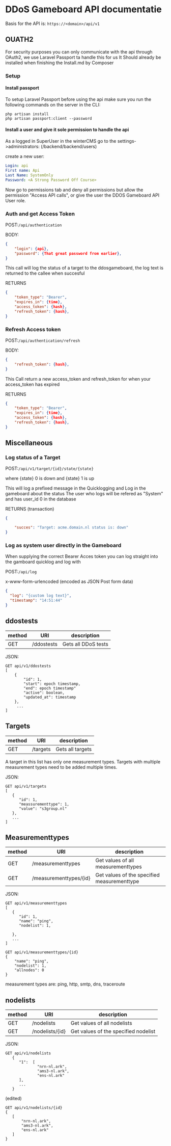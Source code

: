 # DDoS Gameboard API documentatie

Basis for the API is: ```https://<domain>/api/v1```


## OUATH2

For security purposes you can only communicate with the api through OAuth2, we use Laravel Passport ta handle this for us
It Should already be installed when finishing the Install.md by Composer

### Setup

#### Install passport
To setup Laravel Passport before using the api make sure you run the following commands on the server in the CLI:
```shell
php artisan install
php artisan passport:client --password

```

#### Install a user and give it sole permission to handle the api

As a logged in SuperUser in the winterCMS go to the settings->administrators: (/backend/backend/users)

create a new user:
```yaml
Login: api
First name: Api
Last Name: SystemOnly
Password: <A Strong Password Off Course>
```

Now go to permissions tab and deny all permissions but allow the permission "Access API calls", or give the user the DDOS Gameboard API User role.

### Auth and get Access Token
POST:```/api/authentication```

BODY:
```json
{
    "login": {api},
    "password": {That great password from earlier},
}
```

This call will log the status of a target to the ddosgameboard, the log text is returned to the callee when succesful

RETURNS
```json
{
    "token_type": "Bearer",
    "expires_in": {time},
    "access_token": {hash},
    "refresh_token": {hash},
}
```

### Refresh Access token
POST:```/api/authentication/refresh```

BODY:
```json
{
    "refresh_token": {hash},
}
```

This Call return a new access_token and refresh_token for when your access_token has expired

RETURNS
```json
{
    "token_type": "Bearer",
    "expires_in": {time},
    "access_token": {hash},
    "refresh_token": {hash},
}
```

## Miscellaneous
### Log status of a Target
POST:```/api/v1/target/{id}/state/{state}```

where {state} 0 is down and {state} 1 is up

This will log a prefixed message in the Quicklogging and Log in the gameboard about the status
The user who logs will be refered as "System" and has user_id 0 in the database

RETURNS (transaction)
```json
{

    "succes": "Target: acme.domain.nl status is: down"
}
```


### Log as system user directly in the Gameboard

When supplying the correct Bearer Acces token you can log straight into the gamboard quicklog and log with

POST:```/api/log```

x-www-form-urlencoded (encoded as JSON Post form data)
```json
{
  "log": "{custom log text}",
  "timestamp": "14:51:44"
}
```


## ddostests

| method | URI             | description |
| ------ | --------------- | ----------- |
| GET    | /ddostests      | Gets all DDoS tests |

<!-- NOT YET BUILD
| GET    | /ddostests/{id} | Gets values of specified DDoS test |
| GET    | /ddostests/{id}/targets | Gets values targets of specified DDoS test |
| POST   | /ddostest       | Create a new DDoS test with specified values |
| PUT    | /ddostest/{id}  | Updates the specified DDoS test |
| DELETE | /ddostest/{id}  | Deletes the specified DDoS test |
-->

JSON:

```
GET api/v1/ddostests
[
    {
        "id": 1,
        "start": epoch timestamp,
        "end": epoch timestamp"
        "active": boolean,
        "updated_at": timestamp
    },
     ...
]
```

<!-- NOT YET BUILD
```
GET api/v1/ddostests/{id}
{
    "start": epoch timestamp,
    "end": epoch timestamp
    "active": boolean,
    "updated_at": timestamp
}
```


Same for PUT, POST and DETELE. With POST, {id} is not given, since it is a new record.

In toekomst kunnen meerdere DDoS oefeningen geconfigureerd worden.
Onder ddostest het veld activated. None voor geen actieve ddos test en anders het nummer. Voor nu maar 1 ddos test in te stellen en dus altijd nummer 1. Tevens veld activated_time. De Fireball kan dan met de activated en de activated_time bepalen of hij de actieve configuratie al heeft of nog moet ophalen.


```
GET api/v1/ddostests/{id}/targets

Same values as with GET api/v1/targets, but only with the target {id}'s for this DDoS test
```

-->

## Targets

| method | URI           | description |
| ------ | ------------- | ----------- |
| GET    | /targets      | Gets all targets |

<!-- NOT YET BUILD

| GET    | /targets/{id} | Gets values of specified target |
| GET    | /targets/{id}/measurementtype | Gets values of measurement type of specified target |
| POST   | /targets       | Create a new target with specified values |
| PUT    | /targets/{id}  | Updates the specified target |
| DELETE | /targets/{id}  | Deletes the specified target |
-->
A target in this list has only one measurement types. Targets with multiple measurement types need to be added multiple times.


JSON:

```
GET api/v1/targets
[
   {
      "id": 1,
      "meassurementtype": 1,
      "value": "s3group.nl"
   },
   ...
]
```
<!-- NOT YET BUILD
Value can be an IPv4 or IPv6 IP address, a domain name or an URL

```
GET api/v1/targets/{ID}
{
    "meassurementtype": 1,
    "value": "s3group.nl"
}
```

Same for PUT, POST and DETELE. With POST, {id} is not given, since it is a new record.

```
GET api/v1/targets/{ID}/measurementtype

Same values as with GET api/v1/measurementtypes/{id}
```
-->

## Measurementtypes

| method | URI             | description |
| ------ | --------------- | ----------- |
| GET    | /measurementtypes      | Get values of all measurementtypes |
| GET    | /measurementtypes/{id} | Get values of the specified measurementtype   |

<!-- NOT YET BUILD
| GET    | /measurementtypes/{id}/nodelist | Get values of nodelist of the specified measurementtype   |
| POST   | /measurementtypes       | Create a new measurementtype |
| PUT    | /measurementtypes/{id}  | Update the specified measurementtype |
| DELETE | /measurementtypes/{id}  | Delete the specified measurementtype, no data |

-->
JSON:

```
GET api/v1/measurementtypes
[
   {
      "id": 1,
      "name": "ping",
      "nodelist": 1,

   },
   ...
]
```

```
GET api/v1/measurementtypes/{id}
{
    "name": "ping",
    "nodelist": 1,
    "allnodes": 0
}
```

<!-- NOT YET BUILD
Same for PUT, POST and DETELE. With POST, {id} is not given, since it is a new record.

```
GET api/v1/measurementtypes/{id}/nodelist

Same values as with GET api/v1//nodelists/{id}
```

 -->

measurement types are: ping, http, smtp, dns, traceroute


## nodelists

| method | URI             | description |
| ------ | --------------- | ----------- |
| GET    | /nodelists      | Get values of all nodelists |
| GET    | /nodelists/{id} | Get values of the specified nodelist |
<!-- NOT YET BUILD
| POST   | /nodelists      | Create a new nodelist in the list of nodelists |
| PUT    | /nodelists/{id} | Update the specified nodelist |
| DELETE | /nodelists/{id} | Delete the specified nodelist, no data |
-->

JSON:

```
GET api/v1/nodelists
   {
      "1":  [
              "nrn-nl.ark",
              "ams3-nl.ark",
              "ens-nl.ark"
      ],
      ...
   }

   ```

   (edited)

```
GET api/v1/nodelists/{id}
{
   [
       "nrn-nl.ark",
       "ams3-nl.ark",
       "ens-nl.ark"
   ]
}
```

<!-- NOT YET BUILD
Same for PUT, POST and DETELE. With POST, {id} is not given, since it is a new record.


Conventie dat nodelists id=1 de lijst is met alle actieve nodes, vanuit de meetomgeving. Andere nummers zijn lijsten die bij measurementtypes gebruikt worden.

-->

